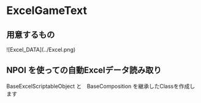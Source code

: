 # ExcelGameText

<h2>用意するもの</h2>
![Excel_DATA](../Excel.png)

<h2>NPOI を使っての自動Excelデータ読み取り</h2>
<p> BaseExcelScriptableObject<T> と　BaseComposition を継承したClassを作成します </p>
